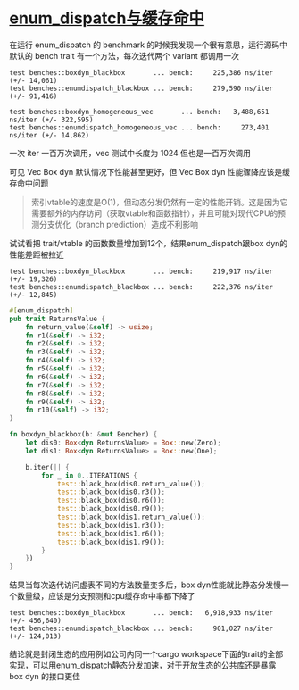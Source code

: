 # [enum_dispatch与缓存命中](/2023/12/enum_dispatch.md)

在运行 enum_dispatch 的 benchmark 的时候我发现一个很有意思，运行源码中默认的 bench trait 有一个方法，每次迭代两个 variant 都调用一次

```
test benches::boxdyn_blackbox       ... bench:     225,386 ns/iter (+/- 14,061)
test benches::enumdispatch_blackbox ... bench:     279,590 ns/iter (+/- 91,416)

test benches::boxdyn_homogeneous_vec       ... bench:   3,488,651 ns/iter (+/- 322,595)
test benches::enumdispatch_homogeneous_vec ... bench:     273,401 ns/iter (+/- 14,862)
```

一次 iter 一百万次调用，vec 测试中长度为 1024 但也是一百万次调用

可见 Vec Box dyn 默认情况下性能甚至更好，但  Vec Box dyn 性能骤降应该是缓存命中问题

> 索引vtable的速度是O(1)，但动态分发仍然有一定的性能开销。这是因为它需要额外的内存访问（获取vtable和函数指针），并且可能对现代CPU的预测分支优化（branch prediction）造成不利影响

试试看把 trait/vtable 的函数数量增加到12个，结果enum_dispatch跟box dyn的性能差距被拉近

```
test benches::boxdyn_blackbox       ... bench:     219,917 ns/iter (+/- 19,326)
test benches::enumdispatch_blackbox ... bench:     222,376 ns/iter (+/- 12,845)
```

```rust
#[enum_dispatch]
pub trait ReturnsValue {
    fn return_value(&self) -> usize;
    fn r1(&self) -> i32;
    fn r2(&self) -> i32;
    fn r3(&self) -> i32;
    fn r4(&self) -> i32;
    fn r5(&self) -> i32;
    fn r6(&self) -> i32;
    fn r7(&self) -> i32;
    fn r8(&self) -> i32;
    fn r9(&self) -> i32;
    fn r10(&self) -> i32;
}

fn boxdyn_blackbox(b: &mut Bencher) {
    let dis0: Box<dyn ReturnsValue> = Box::new(Zero);
    let dis1: Box<dyn ReturnsValue> = Box::new(One);

    b.iter(|| {
        for _ in 0..ITERATIONS {
            test::black_box(dis0.return_value());
            test::black_box(dis0.r3());
            test::black_box(dis0.r6());
            test::black_box(dis0.r9());
            test::black_box(dis1.return_value());
            test::black_box(dis1.r3());
            test::black_box(dis1.r6());
            test::black_box(dis1.r9());
        }
    })
}
```

结果当每次迭代访问虚表不同的方法数量变多后，box dyn性能就比静态分发慢一个数量级，应该是分支预测和cpu缓存命中率都下降了

```
test benches::boxdyn_blackbox       ... bench:   6,918,933 ns/iter (+/- 456,640)
test benches::enumdispatch_blackbox ... bench:     901,027 ns/iter (+/- 124,013)
```

结论就是封闭生态的应用例如公司内同一个cargo workspace下面的trait的全部实现，可以用enum_dispatch静态分发加速，对于开放生态的公共库还是暴露 box dyn 的接口更佳
